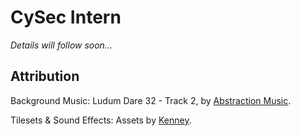
# CySec Intern

*Details will follow soon...*


## Attribution

Background Music: Ludum Dare 32 - Track 2, by [Abstraction Music](http://www.abstractionmusic.com).

Tilesets & Sound Effects: Assets by [Kenney](https://www.kenney.nl).

